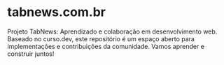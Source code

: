 # tabnews.com.br

Projeto TabNews: Aprendizado e colaboração em desenvolvimento web. Baseado no curso.dev, este repositório é um espaço aberto para implementações e contribuições da comunidade. Vamos aprender e construir juntos!
